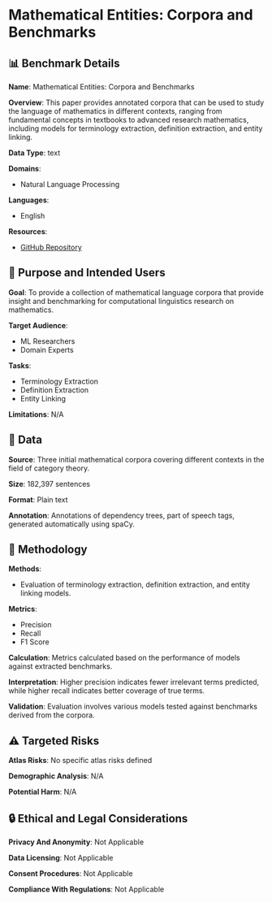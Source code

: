 # Mathematical Entities: Corpora and Benchmarks

## 📊 Benchmark Details

**Name**: Mathematical Entities: Corpora and Benchmarks

**Overview**: This paper provides annotated corpora that can be used to study the language of mathematics in different contexts, ranging from fundamental concepts in textbooks to advanced research mathematics, including models for terminology extraction, definition extraction, and entity linking.

**Data Type**: text

**Domains**:
- Natural Language Processing

**Languages**:
- English

**Resources**:
- [GitHub Repository](https://github.com/ToposInstitute/parmesan_benchmarks)

## 🎯 Purpose and Intended Users

**Goal**: To provide a collection of mathematical language corpora that provide insight and benchmarking for computational linguistics research on mathematics.

**Target Audience**:
- ML Researchers
- Domain Experts

**Tasks**:
- Terminology Extraction
- Definition Extraction
- Entity Linking

**Limitations**: N/A

## 💾 Data

**Source**: Three initial mathematical corpora covering different contexts in the field of category theory.

**Size**: 182,397 sentences

**Format**: Plain text

**Annotation**: Annotations of dependency trees, part of speech tags, generated automatically using spaCy.

## 🔬 Methodology

**Methods**:
- Evaluation of terminology extraction, definition extraction, and entity linking models.

**Metrics**:
- Precision
- Recall
- F1 Score

**Calculation**: Metrics calculated based on the performance of models against extracted benchmarks.

**Interpretation**: Higher precision indicates fewer irrelevant terms predicted, while higher recall indicates better coverage of true terms.

**Validation**: Evaluation involves various models tested against benchmarks derived from the corpora.

## ⚠️ Targeted Risks

**Atlas Risks**:
No specific atlas risks defined

**Demographic Analysis**: N/A

**Potential Harm**: N/A

## 🔒 Ethical and Legal Considerations

**Privacy And Anonymity**: Not Applicable

**Data Licensing**: Not Applicable

**Consent Procedures**: Not Applicable

**Compliance With Regulations**: Not Applicable
